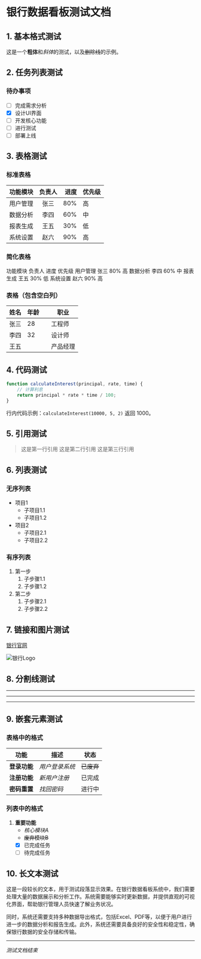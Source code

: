 # 银行数据看板测试文档

## 1. 基本格式测试

这是一个**粗体**和*斜体*的测试，以及~~删除线~~的示例。

## 2. 任务列表测试

### 待办事项
- [ ] 完成需求分析
- [x] 设计UI界面
- [ ] 开发核心功能
- [ ] 进行测试
- [ ] 部署上线

## 3. 表格测试

### 标准表格

| 功能模块 | 负责人 | 进度 | 优先级 |
|:--------|:------:|-----:|:------|
| 用户管理 | 张三 | 80% | 高 |
| 数据分析 | 李四 | 60% | 中 |
| 报表生成 | 王五 | 30% | 低 |
| 系统设置 | 赵六 | 90% | 高 |

### 简化表格

功能模块  负责人  进度  优先级
用户管理  张三    80%   高
数据分析  李四    60%   中
报表生成  王五    30%   低
系统设置  赵六    90%   高

### 表格（包含空白列）

| 姓名 | 年龄 | | 职业 |
|------|------|---|------|
| 张三 | 28 | | 工程师 |
| 李四 | 32 | | 设计师 |
| 王五 | | | 产品经理 |

## 4. 代码测试

```javascript
function calculateInterest(principal, rate, time) {
    // 计算利息
    return principal * rate * time / 100;
}
```

行内代码示例：`calculateInterest(10000, 5, 2)` 返回 1000。

## 5. 引用测试

> 这是第一行引用
> 这是第二行引用
> 这是第三行引用

## 6. 列表测试

### 无序列表
- 项目1
  - 子项目1.1
  - 子项目1.2
- 项目2
  - 子项目2.1
  - 子项目2.2

### 有序列表
1. 第一步
   1. 子步骤1.1
   2. 子步骤1.2
2. 第二步
   1. 子步骤2.1
   2. 子步骤2.2

## 7. 链接和图片测试

[银行官网](https://www.examplebank.com)

![银行Logo](https://via.placeholder.com/150x50?text=Bank+Logo)

## 8. 分割线测试

---

***

___

## 9. 嵌套元素测试

### 表格中的格式
| 功能 | 描述 | 状态 |
|------|------|------|
| **登录功能** | *用户登录系统* | ~~已废弃~~ |
| **注册功能** | *新用户注册* | 已完成 |
| **密码重置** | *找回密码* | 进行中 |

### 列表中的格式
1. **重要功能**
   - *核心模块A*
   - ~~废弃模块B~~
   - [x] 已完成任务
   - [ ] 待完成任务

## 10. 长文本测试

这是一段较长的文本，用于测试段落显示效果。在银行数据看板系统中，我们需要处理大量的数据展示和分析工作。系统需要能够实时更新数据，并提供直观的可视化界面，帮助银行管理人员快速了解业务状况。

同时，系统还需要支持多种数据导出格式，包括Excel、PDF等，以便于用户进行进一步的数据分析和报告生成。此外，系统还需要具备良好的安全性和稳定性，确保银行数据的安全存储和传输。

---

*测试文档结束*